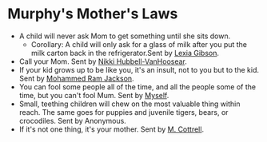 # Murphy's Mother's Laws

* A child will never ask Mom to get something until she sits down.  
  * Corollary: A child will only ask for a glass of milk after you put the milk carton back in the refrigerator.Sent by [Lexia Gibson](http://glexia@hotmail.com).  
* Call your Mom. Sent by [Nikki Hubbell-VanHoosear](mailto:hubba_bubba03@yahoo.com).  
* If your kid grows up to be like you, it's an insult, not to you but to the kid. Sent by [Mohammed Ram Jackson](mailto:manishkris@hotmail.com).  
* You can fool some people all of the time, and all the people some of the time, but you can't fool Mum. Sent by [Myself](mailto:ebony_chap@lycos.co.uk).  
* Small, teething children will chew on the most valuable thing within reach. The same goes for puppies and juvenile tigers, bears, or crocodiles. Sent by Anonymous.  
* If it's not one thing, it's your mother. Sent by [M. Cottrell](mailto:SPIRITOF3@webtv.net).
